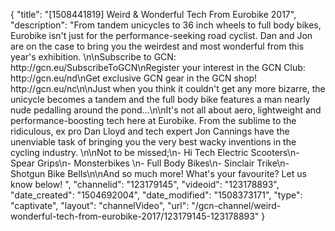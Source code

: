{
    "title": "[1508441819] Weird & Wonderful Tech From Eurobike 2017",
    "description": "From tandem unicycles to 36 inch wheels to full body bikes, Eurobike isn't just for the performance-seeking road cyclist. Dan and Jon are on the case to bring you the weirdest and most wonderful from this year's exhibition. \n\nSubscribe to GCN: http:\/\/gcn.eu\/SubscribeToGCN\nRegister your interest in the GCN Club: http:\/\/gcn.eu\/nd\nGet exclusive GCN gear in the GCN shop! http:\/\/gcn.eu\/nc\n\nJust when you think it couldn't get any more bizarre, the unicycle becomes a tandem and the full body bike features a man nearly nude pedalling around the pond...\n\nIt's not all about aero, lightweight and performance-boosting tech here at Eurobike. From the sublime to the ridiculous, ex pro Dan Lloyd and tech expert Jon Cannings have the unenviable task of bringing you the very best wacky inventions in the cycling industry. \n\nNot to be missed;\n- Hi Tech Electric Scooters\n- Spear Grips\n- Monsterbikes \n- Full Body Bikes\n- Sinclair Trike\n- Shotgun Bike Bells\n\nAnd so much more! What's your favourite? Let us know below! ",
    "channelid": "123179145",
    "videoid": "123178893",
    "date_created": "1504692004",
    "date_modified": "1508373171",
    "type": "captivate",
    "layout": "channelVideo",
    "url": "\/gcn-channel\/weird-wonderful-tech-from-eurobike-2017\/123179145-123178893"
}